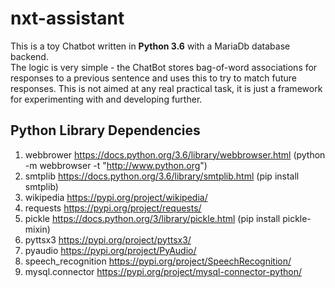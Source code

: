# nxt-assistant
 
This is a toy Chatbot written in **Python 3.6** with a MariaDb database backend.  
The logic is very simple - the ChatBot stores bag-of-word associations for responses to a previous sentence and uses this to try to match future responses. 
This is not aimed at any real practical task, it is just a framework for experimenting with and developing further.

## Python Library Dependencies ##

1. webbrower https://docs.python.org/3.6/library/webbrowser.html (python -m webbrowser -t "http://www.python.org")
2. smtplib https://docs.python.org/3.6/library/smtplib.html (pip install smtplib)
3. wikipedia https://pypi.org/project/wikipedia/
4. requests https://pypi.org/project/requests/
5. pickle https://docs.python.org/3/library/pickle.html (pip install pickle-mixin)
6. pyttsx3 https://pypi.org/project/pyttsx3/
7. pyaudio https://pypi.org/project/PyAudio/
8. speech_recognition https://pypi.org/project/SpeechRecognition/
9. mysql.connector https://pypi.org/project/mysql-connector-python/



